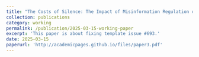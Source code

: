 ```yaml
---
title: "The Costs of Silence: The Impact of Misinformation Regulation on Finfluencers and Corporate Information Environment"
collection: publications
category: working
permalink: /publication/2025-03-15-working-paper
excerpt: 'This paper is about fixing template issue #693.'
date: 2025-03-15
paperurl: 'http://academicpages.github.io/files/paper3.pdf'
---
```

